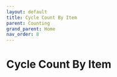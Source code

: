```yaml
---
layout: default
title: Cycle Count By Item
parent: Counting
grand_parent: Home
nav_order: 8
---
```


# Cycle Count By Item